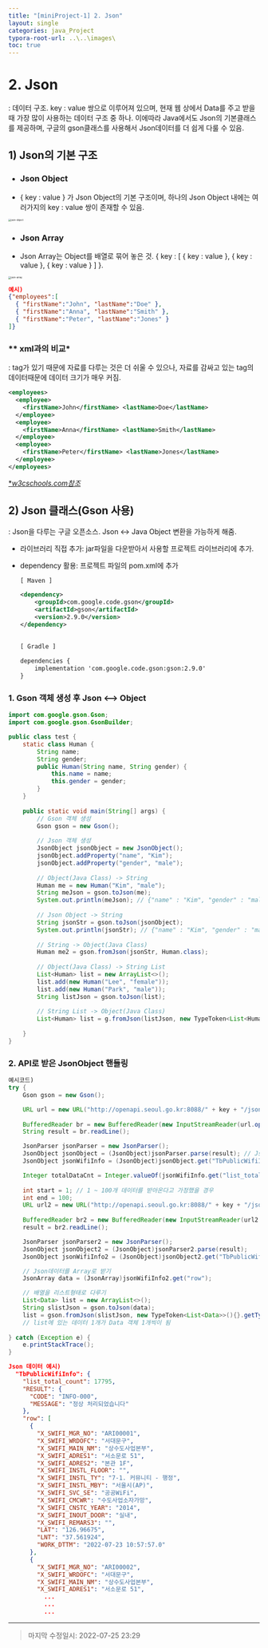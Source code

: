 ```yaml
---
title: "[miniProject-1] 2. Json"
layout: single
categories: java_Project
typora-root-url: ..\..\images\
toc: true
---
```


# 2. Json

: 데이터 구조. key : value 쌍으로 이루어져 있으며, 현재 웹 상에서 Data를 주고 받을 때 가장 많이 사용하는 데이터 구조 중 하나. 이에따라 Java에서도 Json의 기본클래스를 제공하며, 구글의 gson클래스를 사용해서 Json데이터를 더 쉽게 다룰 수 있음.

## 1) Json의 기본 구조

- ### Json Object

- { key : value } 가 Json Object의 기본 구조이며, 하나의 Json Object 내에는 여러가지의 key : value 쌍이 존재할 수 있음.

<img src="..\..\images\json-object.png" alt="json-object" style="zoom: 33%;" /><br>

- ### Json Array

- Json Array는 Object를 배열로 묶어 놓은 것. { key : [ { key : value }, { key : value }, { key : value } ] }.

<img src="..\..\images\json-array.png" alt="json-array" style="zoom:33%;" /> <br>

```json
예시)
{"employees":[
  { "firstName":"John", "lastName":"Doe" },
  { "firstName":"Anna", "lastName":"Smith" },
  { "firstName":"Peter", "lastName":"Jones" }
]}
```

### ** xml과의 비교*

: tag가 있기 때문에 자료를 다루는 것은 더 쉬울 수 있으나, 자료를 감싸고 있는 tag의 데이터때문에 데이터 크기가 매우 커짐.

```xml
<employees>
  <employee>
    <firstName>John</firstName> <lastName>Doe</lastName>
  </employee>
  <employee>
    <firstName>Anna</firstName> <lastName>Smith</lastName>
  </employee>
  <employee>
    <firstName>Peter</firstName> <lastName>Jones</lastName>
  </employee>
</employees>
```

[**w3cschools.com참조*](https://www.w3schools.com/js/js_json_xml.asp)



## 2) Json 클래스(Gson 사용)

: Json을 다루는 구글 오픈소스. Json <-> Java Object 변환을 가능하게 해줌.

- 라이브러리 직접 추가: jar파일을 다운받아서 사용할 프로젝트 라이브러리에 추가.

- dependency 활용: 프로젝트 파일의 pom.xml에 추가

  ```xml
  [ Maven ]
  
  <dependency>  
      <groupId>com.google.code.gson</groupId>  
      <artifactId>gson</artifactId>  
      <version>2.9.0</version>
  </dependency>
  
      
  [ Gradle ]
      
  dependencies {  
      implementation 'com.google.code.gson:gson:2.9.0'
  }
  ```

### 1. Gson 객체 생성 후 Json <--> Object

```java
import com.google.gson.Gson;
import com.google.gson.GsonBuilder; 

public class test {    
    static class Human {
        String name;
        String gender;
        public Human(String name, String gender) {
            this.name = name;
            this.gender = gender;
        }
    }
    
    public static void main(String[] args) {                
   		// Gson 객체 생성
        Gson gson = new Gson();         
        
        // Json 객체 생성
        JsonObject jsonObject = new JsonObject();
        jsonObject.addProperty("name", "Kim");
        jsonObject.addProperty("gender", "male");
            
        // Object(Java Class) -> String
        Human me = new Human("Kim", "male");
        String meJson = gson.toJson(me);
        System.out.println(meJson); // {"name" : "Kim", "gender" : "male"}
        
        // Json Object -> String
        String jsonStr = gson.toJson(jsonObject);
        System.out.println(jsonStr); // {"name" : "Kim", "gender" : "male"}
        
        // String -> Object(Java Class)
        Human me2 = gson.fromJson(jsonStr, Human.class);
            
        // Object(Java Class) -> String List
        List<Human> list = new ArrayList<>();
        list.add(new Human("Lee", "female"));
        list.add(new Human("Park", "male"));
        String listJson = gson.toJson(list);
        
        // String List -> Object(Java Class)
        List<Human> list = g.fromJson(listJson, new TypeToken<List<Human>>(){}.getType());
            
    }
}
```

### 2. API로 받은 JsonObject 핸들링

```java
예시코드)
try {
    Gson gson = new Gson();

    URL url = new URL("http://openapi.seoul.go.kr:8088/" + key + "/json/TbPublicWifiInfo/1/5/");
    
    BufferedReader br = new BufferedReader(new InputStreamReader(url.openStream(), "UTF-8"));
    String result = br.readLine();

    JsonParser jsonParser = new JsonParser();
    JsonObject jsonObject = (JsonObject)jsonParser.parse(result); // Json객체에 전달받은 자료 담기
    JsonObject jsonWifiInfo = (JsonObject)jsonObject.get("TbPublicWifiInfo");

    Integer totalDataCnt = Integer.valueOf(jsonWifiInfo.get("list_total_count").toString()); // 총 데이터 개수
    
    int start = 1; // 1 ~ 100개 데이터를 받아온다고 가정했을 경우
    int end = 100;
    URL url2 = new URL("http://openapi.seoul.go.kr:8088/" + key + "/json/TbPublicWifiInfo/" + start + "/" + end + "/");
				
    BufferedReader br2 = new BufferedReader(new InputStreamReader(url2.openStream(), "UTF-8"));
    result = br2.readLine();

    JsonParser jsonParser2 = new JsonParser();
    JsonObject jsonObject2 = (JsonObject)jsonParser2.parse(result);
    JsonObject jsonWifiInfo2 = (JsonObject)jsonObject2.get("TbPublicWifiInfo");

    // Json데이터를 Array로 받기 
    JsonArray data = (JsonArray)jsonWifiInfo2.get("row");

    // 배열을 리스트형태로 다루기
    List<Data> list = new ArrayList<>();
    String slistJson = gson.toJson(data);
    list = gson.fromJson(slistJson, new TypeToken<List<Data>>(){}.getType());
    // list에 있는 데이터 1개가 Data 객체 1개씩이 됨
    
} catch (Exception e) {
    e.printStackTrace();
}
```

```json
Json 데이터 예시)
  "TbPublicWifiInfo": {
    "list_total_count": 17795,
    "RESULT": {
      "CODE": "INFO-000",
      "MESSAGE": "정상 처리되었습니다"
    },
    "row": [
      {
        "X_SWIFI_MGR_NO": "ARI00001",
        "X_SWIFI_WRDOFC": "서대문구",
        "X_SWIFI_MAIN_NM": "상수도사업본부",
        "X_SWIFI_ADRES1": "서소문로 51",
        "X_SWIFI_ADRES2": "본관 1F",
        "X_SWIFI_INSTL_FLOOR": "",
        "X_SWIFI_INSTL_TY": "7-1. 커뮤니티 - 행정",
        "X_SWIFI_INSTL_MBY": "서울시(AP)",
        "X_SWIFI_SVC_SE": "공공WiFi",
        "X_SWIFI_CMCWR": "수도사업소자가망",
        "X_SWIFI_CNSTC_YEAR": "2014",
        "X_SWIFI_INOUT_DOOR": "실내",
        "X_SWIFI_REMARS3": "",
        "LAT": "126.96675",
        "LNT": "37.561924",
        "WORK_DTTM": "2022-07-23 10:57:57.0"
      },
      {
        "X_SWIFI_MGR_NO": "ARI00002",
        "X_SWIFI_WRDOFC": "서대문구",
        "X_SWIFI_MAIN_NM": "상수도사업본부",
        "X_SWIFI_ADRES1": "서소문로 51",
          ...
          ...
          ...
```

------

> 마지막 수정일시: 2022-07-25 23:29